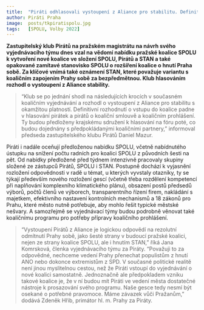```yaml
---
title:  "Piráti odhlasovali vystoupení z Aliance pro stabilitu. Definitivně o vstupu do koalice rozhodne pražská členská základna na fóru"
author: Piráti Praha
image:  posts/tkpiratispolu.jpg
tags:   [SPOLU, Volby 2022]
---
```


**Zastupitelský klub Pirátů na pražském magistrátu na návrh svého vyjednávacího týmu dnes vzal na vědomí nabídku pražské koalice SPOLU k vytvoření nové koalice ve složení SPOLU, Pirátů a STAN a také opakované zamítavé stanovisko SPOLU o rozšíření koalice o hnutí Praha sobě. Za klíčové vnímá také oznámení STAN, které považuje variantu s koaličním zapojením Prahy sobě za bezpředmětnou. Klub hlasováním rozhodl o vystoupení z Aliance stability.**

>“Klub se po jednání shodl na následujících krocích v současném koaličním vyjednávání a rozhodl o vystoupení z Aliance pro stabilitu s okamžitou platností. Definitivní rozhodnutí o vstupu do koalice padne v hlasování pirátek a pirátů o koaliční smlouvě a koaličním prohlášení. Ty budou předloženy krajskému sdružení k hlasování na fóru poté, co budou dojednány s předpokládanými koaličními partnery,” informoval předseda zastupitelského klubu Pirátů Daniel Mazur.

Piráti i nadále oceňují předloženou nabídku SPOLU, včetně nabídnutého ústupku na snížení počtu radních pro koalici SPOLU z původních šesti na pět. Od nabídky předložené před týdnem intenzivně pracovaly skupiny složené ze zástupců Pirátů, SPOLU i STAN. Postupně dochází k vyjasnění rozložení odpovědnosti v radě u témat, u kterých vyvstaly otazníky, ty se týkají především nového rozložení gescí (včetně třeba rozdělení kompetencí při naplňování komplexního klimatického plánu), obsazení postů předsedů výborů, počtů členů ve výborech, transparentního řízení firem, nakládání s majetkem, efektivního nastavení kontrolních mechanismů a 18 zákonů pro Prahu, které město nutně potřebuje, aby mohlo řešit typické městské nešvary. A samozřejmě se vyjednávací týmy budou podrobně věnovat také koaličnímu programu pro potřeby přípravy koaličního prohlášení. 

>“Vystoupení Pirátů z Aliance je logickou odpovědí na rezolutní odmítnutí Prahy sobě, jako šesté strany v budoucí pražské koalici, nejen ze strany koalice SPOLU, ale i hnutím STAN,” říká Jana Komrsková, členka vyjednávacího týmu za Piráty. “Považuji to za odpovědné, nechceme vedení Prahy přenechat populistům z hnutí ANO nebo dokonce extremistům z SPD. V současné politické realitě není jinou myslitelnou cestou, než že Piráti vstoupí do vyjednávání o nové koalici samostatně. Jednoznačně ale předpokladem vzniku takové koalice je, že v ní budou mít Piráti ve vedení města dostatečné nástroje k prosazování svého programu. Naše gesce tedy nesmí být osekané o potřebné pravomoce. Máme závazek vůči Pražanům,” dodává Zdeněk Hřib, primátor hl. m. Prahy za Piráty. 
